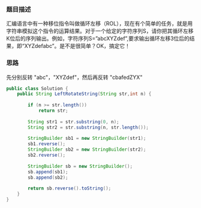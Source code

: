### 题目描述
汇编语言中有一种移位指令叫做循环左移（ROL），现在有个简单的任务，就是用字符串模拟这个指令的运算结果。对于一个给定的字符序列S，请你把其循环左移K位后的序列输出。例如，字符序列S=”abcXYZdef”,要求输出循环左移3位后的结果，即“XYZdefabc”。是不是很简单？OK，搞定它！

### 思路

先分别反转 "abc"，"XYZdef"，然后再反转 "cbafedZYX"
```java
public class Solution {
    public String LeftRotateString(String str,int n) {
        
        if (n >= str.length())
            return str;
        
        String str1 = str.substring(0, n);
        String str2 = str.substring(n, str.length());
        
        StringBuilder sb1 = new StringBuilder(str1);
        sb1.reverse();
        StringBuilder sb2 = new StringBuilder(str2);
        sb2.reverse();
        
        StringBuilder sb = new StringBuilder();
        sb.append(sb1);
        sb.append(sb2);
        
        return sb.reverse().toString();
    }
}
```